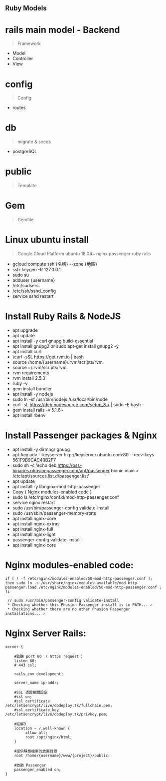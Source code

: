 ## Ruby Models
  
# rails main model - Backend
> Framework
- Model
- Controller
- View  
  
# config 
> Config
- routes  

# db
> migrate & seeds
- postgreSQL

# public
> Template  

# Gem
> Gemfile

# Linux ubuntu install
> Google Cloud Platform ubuntu 18.04~ nginx passenger ruby rails
- gcloud compute ssh {名稱} --zone {地區}
- ssh-keygen -R 127.0.0.1
- sudo su
- adduser {username}
- /etc/sudsers
- /etc/ssh/sshd_config
- service sshd restart

# Install Ruby Rails & NodeJS
- apt upgrade
- apt update
- apt install -y curl gnupg build-essential
- apt install gnupg2 or sudo apt-get install gnupg2 -y
- apt install curl
- \curl -sSL https://get.rvm.io | bash
- source /home/{username}/.rvm/scripts/rvm
- source ~/.rvm/scripts/rvm
- rvm requirements
- rvm install 2.5.3 
- ruby -v 
- gem install bundler
- apt install -y nodejs
- sudo ln -sf /usr/bin/nodejs /usr/local/bin/node
- curl -sL https://deb.nodesource.com/setup_8.x | sudo -E bash -
- gem install rails -v 5.1.6~
- apt install rbenv

# Install Passenger packages & Nginx 
- apt install -y dirmngr gnupg
- apt-key adv --keyserver hkp://keyserver.ubuntu.com:80 --recv-keys 561F9B9CAC40B2F7
- sudo sh -c 'echo deb https://oss-binaries.phusionpassenger.com/apt/passenger bionic main > /etc/apt/sources.list.d/passenger.list'
- apt update
- apt install -y libnginx-mod-http-passenger
- Copy { Nginx modules-enabled code }
- sudo ls /etc/nginx/conf.d/mod-http-passenger.conf
- service nginx restart
- sudo /usr/bin/passenger-config validate-install
- sudo /usr/sbin/passenger-memory-stats
- apt install nginx-core
- apt install nginx-extras
- apt install nginx-full
- apt install nginx-light
- passenger-config validate-install 
- apt install nginx-core 

# Nginx modules-enabled code:
```
if [ ! -f /etc/nginx/modules-enabled/50-mod-http-passenger.conf ]; then sudo ln -s /usr/share/nginx/modules-available/mod-http-passenger.load /etc/nginx/modules-enabled/50-mod-http-passenger.conf ; fi

 // sudo /usr/bin/passenger-config validate-install
 * Checking whether this Phusion Passenger install is in PATH... ✓
 * Checking whether there are no other Phusion Passenger installations... ✓
```
# Nginx Server Rails:
```
server {
  
    #監聽 port 80 （ https request ）
    listen 80;
    # 443 ssl;

    rails_env development;

    server_name ip-addr;

    #SSL 憑證相關設定
    #ssl on; 
    #ssl_certificate      /etc/letsencrypt/live/dodeploy.tk/fullchain.pem;
    #ssl_certificate_key  /etc/letsencrypt/live/dodeploy.tk/privkey.pem;
          
    #註解3
    location ~ /.well-known {
         allow all;
         root /opt/nginx/html; 
    } 

    #提供靜態檔案的放置目錄
    root /home/{username}/www/{project}/public;
    
    #啟動 Passenger 
    passenger_enabled on;
} 
```
